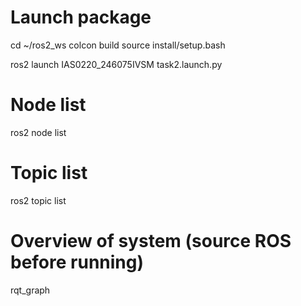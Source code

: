 # Launch package
cd ~/ros2_ws
colcon build
source install/setup.bash

ros2 launch IAS0220_246075IVSM task2.launch.py

# Node list
ros2 node list

# Topic list
ros2 topic list

# Overview of system (source ROS before running)
rqt_graph